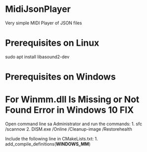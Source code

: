 # MidiJsonPlayer
Very simple MIDI Player of JSON files

# Prerequisites on Linux
sudo apt install libasound2-dev

# Prerequisites on Windows

# For Winmm.dll Is Missing or Not Found Error in Windows 10 FIX
Open command line sa Administrator and run the commands:
    1. sfc /scannow
    2. DISM.exe /Online /Cleanup-image /Restorehealth

Include the following line in CMakeLists.txt:
    1. add_compile_definitions(__WINDOWS_MM__)

    